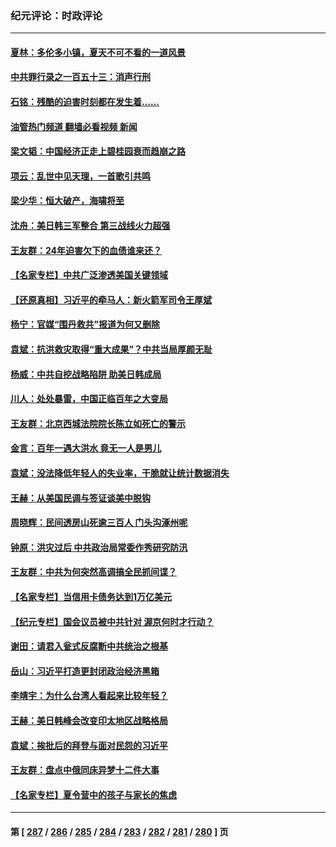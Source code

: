 ### 纪元评论：时政评论
---
#### [夏林：多伦多小镇，夏天不可不看的一道风景](../../pages/nsc1025/n14056165.md?08220330) 
#### [中共罪行录之一百五十三：消声行刑](../../pages/nsc1025/n14058066.md?08220330) 
#### [石铭：残酷的迫害时刻都在发生着……](../../pages/nsc1025/n14058030.md?08220330) 
#### [油管热门频道 翻墙必看视频 新闻](ok?08220330)
#### [梁文韬：中国经济正走上碧桂园衰而趋崩之路](../../pages/nsc1025/n14058022.md?08220330) 
#### [项云：乱世中见天理，一首歌引共鸣](../../pages/nsc1025/n14057968.md?08220330) 
#### [梁少华：恒大破产，海啸将至](../../pages/nsc1025/n14057954.md?08220330) 
#### [沈舟：美日韩三军整合 第三战线火力超强](../../pages/nsc1025/n14057779.md?08220330) 
#### [王友群：24年迫害欠下的血债谁来还？](../../pages/nsc1025/n14057739.md?08220330) 
#### [【名家专栏】中共广泛渗透美国关键领域](../../pages/nsc1025/n14057486.md?08220330) 
#### [【还原真相】习近平的牵马人：新火箭军司令王厚斌](../../pages/nsc1025/n14057261.md?08220330) 
#### [杨宁：官媒“围丹救共”报道为何又删除](../../pages/nsc1025/n14057541.md?08220330) 
#### [袁斌：抗洪救灾取得“重大成果”？中共当局厚颜无耻](../../pages/nsc1025/n14057395.md?08220330) 
#### [杨威：中共自挖战略陷阱 助美日韩成局](../../pages/nsc1025/n14057265.md?08220330) 
#### [川人：处处暴雷，中国正临百年之大变局](../../pages/nsc1025/n14057250.md?08220330) 
#### [王友群：北京西城法院院长陈立如死亡的警示](../../pages/nsc1025/n14057225.md?08220330) 
#### [金言：百年一遇大洪水 竟无一人是男儿](../../pages/nsc1025/n14057023.md?08220330) 
#### [袁斌：没法降低年轻人的失业率，干脆就让统计数据消失](../../pages/nsc1025/n14056795.md?08220330) 
#### [王赫：从美国民调与签证谈美中脱钩](../../pages/nsc1025/n14056746.md?08220330) 
#### [周晓辉：民间透房山死逾三百人 门头沟涿州呢](../../pages/nsc1025/n14056471.md?08220330) 
#### [钟原：洪灾过后 中共政治局常委作秀研究防汛](../../pages/nsc1025/n14056226.md?08220330) 
#### [王友群：中共为何突然高调搞全民抓间谍？](../../pages/nsc1025/n14056155.md?08220330) 
#### [【名家专栏】当信用卡债务达到1万亿美元](../../pages/nsc1025/n14055879.md?08220330) 
#### [【纪元专栏】国会议员被中共针对 渥京何时才行动？](../../pages/nsc1025/n14055343.md?08220330) 
#### [谢田：请君入瓮式反腐断中共统治之根基](../../pages/nsc1025/n14055925.md?08220330) 
#### [岳山：习近平打造更封闭政治经济黑箱](../../pages/nsc1025/n14055641.md?08220330) 
#### [李靖宇：为什么台湾人看起来比较年轻？](../../pages/nsc1025/n14055857.md?08220330) 
#### [王赫：美日韩峰会改变印太地区战略格局](../../pages/nsc1025/n14055686.md?08220330) 
#### [袁斌：挨批后的拜登与面对民怨的习近平](../../pages/nsc1025/n14055660.md?08220330) 
#### [王友群：盘点中俄同床异梦十二件大事](../../pages/nsc1025/n14055390.md?08220330) 
#### [【名家专栏】夏令营中的孩子与家长的焦虑](../../pages/nsc1025/n14053753.md?08220330) 

---
#### 第 [ [287](./287.md?08220330) / [286](./286.md?08220330) / [285](./285.md?08220330) / [284](./284.md?08220330) / [283](./283.md?08220330) / [282](./282.md?08220330) / [281](./281.md?08220330) / [280](./280.md?08220330) ] 页
